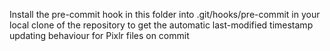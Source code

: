 Install the pre-commit hook in this folder into .git/hooks/pre-commit in your local clone of the repository to get the automatic last-modified timestamp updating behaviour for Pixlr files on commit
